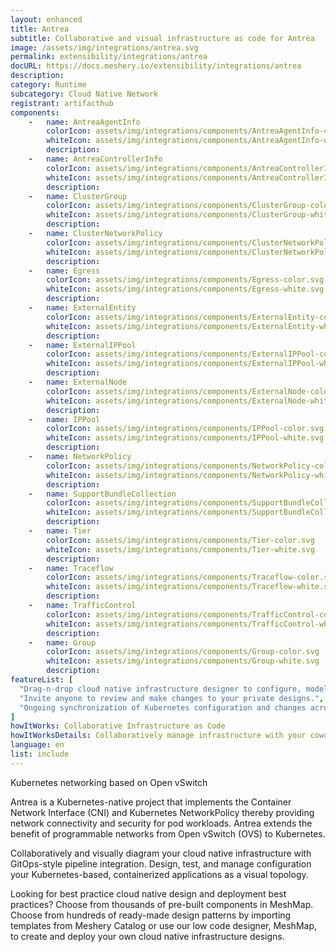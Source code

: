 ```yaml
---
layout: enhanced
title: Antrea
subtitle: Collaborative and visual infrastructure as code for Antrea
image: /assets/img/integrations/antrea.svg
permalink: extensibility/integrations/antrea
docURL: https://docs.meshery.io/extensibility/integrations/antrea
description: 
category: Runtime
subcategory: Cloud Native Network
registrant: artifacthub
components: 
	-	name: AntreaAgentInfo
		colorIcon: assets/img/integrations/components/AntreaAgentInfo-color.svg
		whiteIcon: assets/img/integrations/components/AntreaAgentInfo-white.svg
		description: 
	-	name: AntreaControllerInfo
		colorIcon: assets/img/integrations/components/AntreaControllerInfo-color.svg
		whiteIcon: assets/img/integrations/components/AntreaControllerInfo-white.svg
		description: 
	-	name: ClusterGroup
		colorIcon: assets/img/integrations/components/ClusterGroup-color.svg
		whiteIcon: assets/img/integrations/components/ClusterGroup-white.svg
		description: 
	-	name: ClusterNetworkPolicy
		colorIcon: assets/img/integrations/components/ClusterNetworkPolicy-color.svg
		whiteIcon: assets/img/integrations/components/ClusterNetworkPolicy-white.svg
		description: 
	-	name: Egress
		colorIcon: assets/img/integrations/components/Egress-color.svg
		whiteIcon: assets/img/integrations/components/Egress-white.svg
		description: 
	-	name: ExternalEntity
		colorIcon: assets/img/integrations/components/ExternalEntity-color.svg
		whiteIcon: assets/img/integrations/components/ExternalEntity-white.svg
		description: 
	-	name: ExternalIPPool
		colorIcon: assets/img/integrations/components/ExternalIPPool-color.svg
		whiteIcon: assets/img/integrations/components/ExternalIPPool-white.svg
		description: 
	-	name: ExternalNode
		colorIcon: assets/img/integrations/components/ExternalNode-color.svg
		whiteIcon: assets/img/integrations/components/ExternalNode-white.svg
		description: 
	-	name: IPPool
		colorIcon: assets/img/integrations/components/IPPool-color.svg
		whiteIcon: assets/img/integrations/components/IPPool-white.svg
		description: 
	-	name: NetworkPolicy
		colorIcon: assets/img/integrations/components/NetworkPolicy-color.svg
		whiteIcon: assets/img/integrations/components/NetworkPolicy-white.svg
		description: 
	-	name: SupportBundleCollection
		colorIcon: assets/img/integrations/components/SupportBundleCollection-color.svg
		whiteIcon: assets/img/integrations/components/SupportBundleCollection-white.svg
		description: 
	-	name: Tier
		colorIcon: assets/img/integrations/components/Tier-color.svg
		whiteIcon: assets/img/integrations/components/Tier-white.svg
		description: 
	-	name: Traceflow
		colorIcon: assets/img/integrations/components/Traceflow-color.svg
		whiteIcon: assets/img/integrations/components/Traceflow-white.svg
		description: 
	-	name: TrafficControl
		colorIcon: assets/img/integrations/components/TrafficControl-color.svg
		whiteIcon: assets/img/integrations/components/TrafficControl-white.svg
		description: 
	-	name: Group
		colorIcon: assets/img/integrations/components/Group-color.svg
		whiteIcon: assets/img/integrations/components/Group-white.svg
		description: 
featureList: [
  "Drag-n-drop cloud native infrastructure designer to configure, model, and deploy your workloads.",
  "Invite anyone to review and make changes to your private designs.",
  "Ongoing synchronization of Kubernetes configuration and changes across any number of clusters."
]
howItWorks: Collaborative Infrastructure as Code
howItWorksDetails: Collaboratively manage infrastructure with your coworkers synchronously sharing the same designs.
language: en
list: include
---
```

<p>
Kubernetes networking based on Open vSwitch
</p>
<p>Antrea is a Kubernetes-native project that implements the Container Network Interface (CNI) and Kubernetes NetworkPolicy thereby providing network connectivity and security for pod workloads. Antrea extends the benefit of programmable networks from Open vSwitch (OVS) to Kubernetes.</p><p>
    Collaboratively and visually diagram your cloud native infrastructure with GitOps-style pipeline integration. Design, test, and manage configuration your Kubernetes-based, containerized applications as a visual topology.
</p>
<p>
    Looking for best practice cloud native design and deployment best practices? Choose from thousands of pre-built components in MeshMap. Choose from hundreds of ready-made design patterns by importing templates from Meshery Catalog or use our low code designer, MeshMap, to create and deploy your own cloud native infrastructure designs.
</p>
